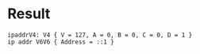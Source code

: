 # Result

```
ipaddrV4: V4 { V = 127, A = 0, B = 0, C = 0, D = 1 }
ip addr V6V6 { Address = ::1 }

```
